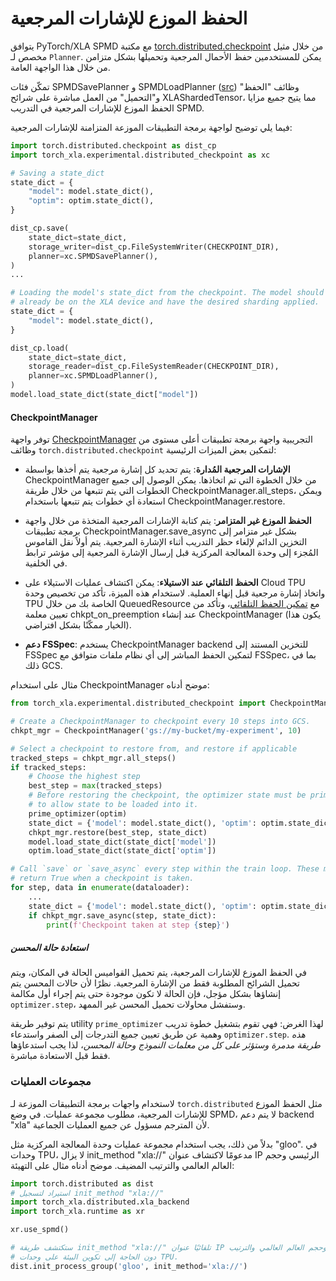 # الحفظ الموزع للإشارات المرجعية

يتوافق PyTorch/XLA SPMD مع مكتبة [torch.distributed.checkpoint](https://pytorch.org/docs/stable/distributed.checkpoint.html) من خلال مثيل مخصص لـ `Planner`. يمكن للمستخدمين حفظ الأحمال المرجعية وتحميلها بشكل متزامن من خلال هذا الواجهة العامة.

تمكّن فئات SPMDSavePlanner و SPMDLoadPlanner ([src](https://github.com/pytorch/xla/blob/master/torch_xla/experimental/distributed_checkpoint.py)) وظائف "الحفظ" و"التحميل" من العمل مباشرة على شرائح XLAShardedTensor، مما يتيح جميع مزايا الحفظ الموزع للإشارات المرجعية في التدريب SPMD.

فيما يلي توضيح لواجهة برمجة التطبيقات الموزعة المتزامنة للإشارات المرجعية:

```python
import torch.distributed.checkpoint as dist_cp
import torch_xla.experimental.distributed_checkpoint as xc

# Saving a state_dict
state_dict = {
    "model": model.state_dict(),
    "optim": optim.state_dict(),
}

dist_cp.save(
    state_dict=state_dict,
    storage_writer=dist_cp.FileSystemWriter(CHECKPOINT_DIR),
    planner=xc.SPMDSavePlanner(),
)
...

# Loading the model's state_dict from the checkpoint. The model should
# already be on the XLA device and have the desired sharding applied.
state_dict = {
    "model": model.state_dict(),
}

dist_cp.load(
    state_dict=state_dict,
    storage_reader=dist_cp.FileSystemReader(CHECKPOINT_DIR),
    planner=xc.SPMDLoadPlanner(),
)
model.load_state_dict(state_dict["model"])
```

#### CheckpointManager

توفر واجهة [CheckpointManager](https://github.com/pytorch/xla/blob/master/torch_xla/experimental/distributed_checkpoint/manager.py#L40) التجريبية واجهة برمجة تطبيقات أعلى مستوى من وظائف `torch.distributed.checkpoint` لتمكين بعض الميزات الرئيسية:

- **الإشارات المرجعية المُدارة**: يتم تحديد كل إشارة مرجعية يتم أخذها بواسطة CheckpointManager
من خلال الخطوة التي تم اتخاذها. يمكن الوصول إلى جميع الخطوات التي يتم تتبعها
من خلال طريقة CheckpointManager.all_steps، ويمكن استعادة أي خطوات يتم تتبعها
باستخدام CheckpointManager.restore.

- **الحفظ الموزع غير المتزامر**: يتم كتابة الإشارات المرجعية المتخذة من خلال واجهة برمجة تطبيقات CheckpointManager.save_async بشكل غير متزامر إلى التخزين الدائم لإلغاء حظر التدريب أثناء الإشارة المرجعية. يتم أولاً نقل القاموس المُجزء إلى وحدة المعالجة المركزية قبل إرسال الإشارة المرجعية إلى مؤشر ترابط في الخلفية.

- **الحفظ التلقائي عند الاستيلاء**: يمكن اكتشاف عمليات الاستيلاء على Cloud TPU واتخاذ إشارة مرجعية قبل إنهاء العملية. لاستخدام هذه الميزة، تأكد من تخصيص وحدة TPU الخاصة بك من خلال QueuedResource مع [تمكين الحفظ التلقائي](https://cloud.google.com/sdk/gcloud/reference/alpha/compute/tpus/queued-resources/create#--autocheckpoint-enabled)، وتأكد من تعيين معلمة chkpt_on_preemption عند إنشاء CheckpointManager (يكون هذا الخيار ممكّنًا بشكل افتراضي).

- **دعم FSSpec**: يستخدم CheckpointManager backend للتخزين المستند إلى FSSpec لتمكين الحفظ المباشر إلى أي نظام ملفات متوافق مع FSSpec، بما في ذلك GCS.

مثال على استخدام CheckpointManager موضح أدناه:

```python
from torch_xla.experimental.distributed_checkpoint import CheckpointManager, prime_optimizer

# Create a CheckpointManager to checkpoint every 10 steps into GCS.
chkpt_mgr = CheckpointManager('gs://my-bucket/my-experiment', 10)

# Select a checkpoint to restore from, and restore if applicable
tracked_steps = chkpt_mgr.all_steps()
if tracked_steps:
    # Choose the highest step
    best_step = max(tracked_steps)
    # Before restoring the checkpoint, the optimizer state must be primed
    # to allow state to be loaded into it.
    prime_optimizer(optim)
    state_dict = {'model': model.state_dict(), 'optim': optim.state_dict()}
    chkpt_mgr.restore(best_step, state_dict)
    model.load_state_dict(state_dict['model'])
    optim.load_state_dict(state_dict['optim'])

# Call `save` or `save_async` every step within the train loop. These methods
# return True when a checkpoint is taken.
for step, data in enumerate(dataloader):
    ...
    state_dict = {'model': model.state_dict(), 'optim': optim.state_dict()}
    if chkpt_mgr.save_async(step, state_dict):
        print(f'Checkpoint taken at step {step}')
```

##### استعادة حالة المحسن

في الحفظ الموزع للإشارات المرجعية، يتم تحميل القواميس الحالة في المكان، ويتم تحميل الشرائح المطلوبة فقط من الإشارة المرجعية. نظرًا لأن حالات المحسن يتم إنشاؤها بشكل مؤجل، فإن الحالة لا تكون موجودة حتى يتم إجراء أول مكالمة `optimizer.step`، وستفشل محاولات تحميل المحسن غير الممهد.

يتم توفير طريقة utility `prime_optimizer` لهذا الغرض: فهي تقوم بتشغيل خطوة تدريب وهمية عن طريق تعيين جميع التدرجات إلى الصفر واستدعاء `optimizer.step`. *هذه طريقة مدمرة وستؤثر على كل من معلمات النموذج وحالة المحسن*، لذا يجب استدعاؤها فقط قبل الاستعادة مباشرة.

### مجموعات العمليات

لاستخدام واجهات برمجة التطبيقات الموزعة لـ `torch.distributed` مثل الحفظ الموزع للإشارات المرجعية، مطلوب مجموعة عمليات. في وضع SPMD، لا يتم دعم backend "xla" لأن المترجم مسؤول عن جميع العمليات الجماعية.

بدلاً من ذلك، يجب استخدام مجموعة عمليات وحدة المعالجة المركزية مثل "gloo". في وحدات TPU، لا يزال init_method "xla://" مدعومًا لاكتشاف عنوان IP الرئيسي وحجم العالم العالمي والترتيب المضيف. موضح أدناه مثال على التهيئة:

```python
import torch.distributed as dist
# استيراد لتسجيل init_method "xla://"
import torch_xla.distributed.xla_backend
import torch_xla.runtime as xr

xr.use_spmd()

# ستكتشف طريقة init_method "xla://" تلقائيًا عنوان IP الرئيسي للعمال وحجم العالم العالمي والترتيب
# دون الحاجة إلى تكوين البيئة على وحدات TPU.
dist.init_process_group('gloo', init_method='xla://')
```